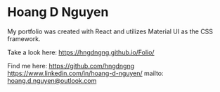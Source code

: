 # Hoang D Nguyen

My portfolio was created with React and utilizes Material UI as the CSS framework.

Take a look here: https://hngdngng.github.io/Folio/

Find me here:
https://github.com/hngdngng
https://www.linkedin.com/in/hoang-d-nguyen/
mailto: hoang.d.nguyen@outlook.com